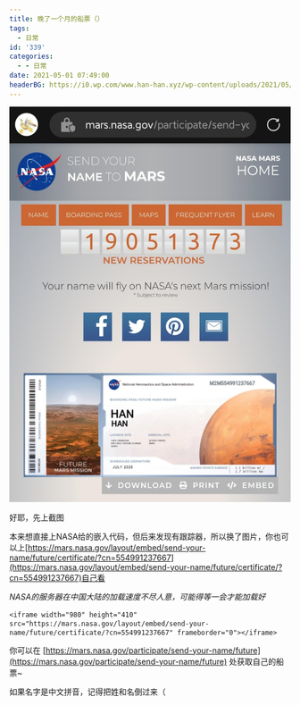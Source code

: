 ```yaml
---
title: 晚了一个月的船票（）
tags:
  - 日常
id: '339'
categories:
  - - 日常
date: 2021-05-01 07:49:00
headerBG: https://i0.wp.com/www.han-han.xyz/wp-content/uploads/2021/05/BoardingPass_MyNameOnFutureMission.png?fit=706%2C289&ssl=1
---
```


![](/wp-content/uploads/2021/05/IMG_20210501_101058.jpg)

好耶，先上截图

本来想直接上NASA给的嵌入代码，但后来发现有跟踪器，所以换了图片，你也可以上[https://mars.nasa.gov/layout/embed/send-your-name/future/certificate/?cn=554991237667](https://mars.nasa.gov/layout/embed/send-your-name/future/certificate/?cn=554991237667)自己看

_NASA的服务器在中国大陆的加载速度不尽人意，可能得等一会才能加载好_

```markup
<iframe width="980" height="410" src="https://mars.nasa.gov/layout/embed/send-your-name/future/certificate/?cn=554991237667" frameborder="0"></iframe>
```

你可以在 [https://mars.nasa.gov/participate/send-your-name/future](https://mars.nasa.gov/participate/send-your-name/future) 处获取自己的船票~

如果名字是中文拼音，记得把姓和名倒过来（